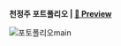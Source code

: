 **천정주 포트폴리오 | [🔖 Preview](https://chun0903.github.io/portfolio/)** 

![포토폴리오main](https://user-images.githubusercontent.com/67130484/92565848-4c855e80-f2b6-11ea-8554-2c2f527e3dbd.JPG "Preview")


